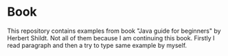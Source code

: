 # Book
 This repository contains examples from book "Java guide for beginners" by Herbert Shildt.
 Not all of them because I am continuing this book.
 Firstly I read paragraph and then a try to type same example by myself.
